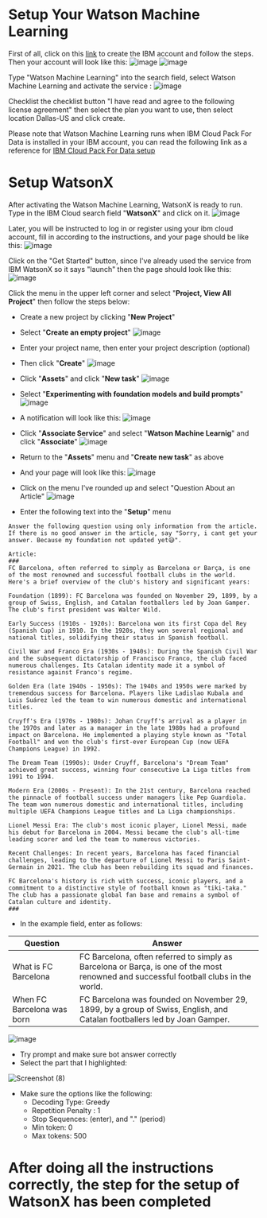 # Setup Your Watson Machine Learning

First of all, click on this [link](https://cloud.ibm.com/) to create the IBM account and follow the steps. Then your account will look like this:
![image](https://github.com/mslthn/Build-Generative-Virtual-Assistant-IBM-Watsonx/assets/75915809/2eca1288-635c-48e2-bab3-7126bcd55453)
![image](https://github.com/mslthn/Build-Generative-Virtual-Assistant-IBM-Watsonx/assets/75915809/2bc8116f-2d0d-4e9a-94ad-e85aad1ed9a5)

Type "Watson Machine Learning" into the search field, select Watson Machine Learning and activate the service :
![image](https://github.com/mslthn/Build-Generative-Virtual-Assistant-IBM-Watsonx/assets/75915809/db1d4edc-8120-4d2a-af5a-43ee97b07d11)

Checklist the checklist button "I have read and agree to the following license agreement" then select the plan you want to use, then select location Dallas-US and click create.

Please note that Watson Machine Learning runs when IBM Cloud Pack For Data is installed in your IBM account, you can read the following link as a reference for [IBM Cloud Pack For Data setup](https://cloud.ibm.com/docs/cloud-pak-data?topic=cloud-pak-data-getting-started)

# Setup WatsonX
After activating the Watson Machine Learning, WatsonX is ready to run.
Type in the IBM Cloud search field "**WatsonX**" and click on it.
![image](https://github.com/mslthn/Build-Generative-Virtual-Assistant-IBM-Watsonx/assets/75915809/31d5a467-7f1b-4d51-9f3e-bed4101dd345)

Later, you will be instructed to log in or register using your ibm cloud account, fill in according to the instructions, and your page should be like this:
![image](https://github.com/mslthn/Build-Generative-Virtual-Assistant-IBM-Watsonx/assets/75915809/bb33f944-59f0-4d8a-ae69-a15d34f42b53)

Click on the "Get Started" button, since I've already used the service from IBM WatsonX so it says "launch" then the page should look like this:
![image](https://github.com/mslthn/Build-Generative-Virtual-Assistant-IBM-Watsonx/assets/75915809/86b418c8-072b-4180-9175-bc2c5b83101c)

Click the menu in the upper left corner and select "**Project, View All Project**" then follow the steps below:
* Create a new project by clicking "**New Project**"
* Select "**Create an empty project**"
  ![image](https://github.com/mslthn/Build-Generative-Virtual-Assistant-IBM-Watsonx/assets/75915809/a54a5b28-3117-4e8f-9530-1d8136901809)

* Enter your project name, then enter your project description (optional)
* Then click "**Create**"
  ![image](https://github.com/mslthn/Build-Generative-Virtual-Assistant-IBM-Watsonx/assets/75915809/7ca9f151-b55a-49e6-a3f8-8a59c46fd8fa)

* Click "**Assets**" and click "**New task**"
  ![image](https://github.com/mslthn/Build-Generative-Virtual-Assistant-IBM-Watsonx/assets/75915809/5616fa6b-89a2-4678-9e00-b643da88e77c)

* Select "**Experimenting with foundation models and build prompts**"
  ![image](https://github.com/mslthn/Build-Generative-Virtual-Assistant-IBM-Watsonx/assets/75915809/85b1ee94-5bfb-4f76-b8fc-fccd17412e50)

* A notification will look like this:
  ![image](https://github.com/mslthn/Build-Generative-Virtual-Assistant-IBM-Watsonx/assets/75915809/3de091cb-aa91-4e32-a4b3-2ec238ab5444)

* Click "**Associate Service**" and select "**Watson Machine Learnig**" and click "**Associate**"
  ![image](https://github.com/mslthn/Build-Generative-Virtual-Assistant-IBM-Watsonx/assets/75915809/0d554fcb-ed68-4a69-a399-dd1a67c56cc3)

* Return to the "**Assets**" menu and "**Create new task**" as above
* And your page will look like this:
  ![image](https://github.com/mslthn/Build-Generative-Virtual-Assistant-IBM-Watsonx/assets/75915809/61f19b35-f18e-4747-8c38-5e8280c40b5f)

* Click on the menu I've rounded up and select "Question About an Article"
  ![image](https://github.com/mslthn/Build-Generative-Virtual-Assistant-IBM-Watsonx/assets/75915809/0acdf35a-1ee9-45c4-b0f3-0071b45f68a8)


* Enter the following text into the "**Setup**" menu
```
Answer the following question using only information from the article. If there is no good answer in the article, say "Sorry, i cant get your answer. Because my foundation not updated yet😅".

Article: 
###
FC Barcelona, often referred to simply as Barcelona or Barça, is one of the most renowned and successful football clubs in the world. Here's a brief overview of the club's history and significant years:

Foundation (1899): FC Barcelona was founded on November 29, 1899, by a group of Swiss, English, and Catalan footballers led by Joan Gamper. The club's first president was Walter Wild.

Early Success (1910s - 1920s): Barcelona won its first Copa del Rey (Spanish Cup) in 1910. In the 1920s, they won several regional and national titles, solidifying their status in Spanish football.

Civil War and Franco Era (1930s - 1940s): During the Spanish Civil War and the subsequent dictatorship of Francisco Franco, the club faced numerous challenges. Its Catalan identity made it a symbol of resistance against Franco's regime.

Golden Era (late 1940s - 1950s): The 1940s and 1950s were marked by tremendous success for Barcelona. Players like Ladislao Kubala and Luis Suárez led the team to win numerous domestic and international titles.

Cruyff's Era (1970s - 1980s): Johan Cruyff's arrival as a player in the 1970s and later as a manager in the late 1980s had a profound impact on Barcelona. He implemented a playing style known as "Total Football" and won the club's first-ever European Cup (now UEFA Champions League) in 1992.

The Dream Team (1990s): Under Cruyff, Barcelona's "Dream Team" achieved great success, winning four consecutive La Liga titles from 1991 to 1994.

Modern Era (2000s - Present): In the 21st century, Barcelona reached the pinnacle of football success under managers like Pep Guardiola. The team won numerous domestic and international titles, including multiple UEFA Champions League titles and La Liga championships.

Lionel Messi Era: The club's most iconic player, Lionel Messi, made his debut for Barcelona in 2004. Messi became the club's all-time leading scorer and led the team to numerous victories.

Recent Challenges: In recent years, Barcelona has faced financial challenges, leading to the departure of Lionel Messi to Paris Saint-Germain in 2021. The club has been rebuilding its squad and finances.

FC Barcelona's history is rich with success, iconic players, and a commitment to a distinctive style of football known as "tiki-taka." The club has a passionate global fan base and remains a symbol of Catalan culture and identity.
###
```
* In the example field, enter as follows:
  
| Question                   | Answer                                                                                                                                |
|----------------------------|---------------------------------------------------------------------------------------------------------------------------------------|
| What is FC Barcelona       | FC Barcelona, often referred to simply as Barcelona or Barça, is one of the most renowned and successful football clubs in the world. |
| When FC Barcelona was born | FC Barcelona was founded on November 29, 1899, by a group of Swiss, English, and Catalan footballers led by Joan Gamper.              |

![image](https://github.com/yogasungkowo/Build_Generative_Virtual_Assistant_With_IBM_WatsonX_Watson_Assistant/assets/93362737/3ffeee19-8787-4968-8e2c-486b7d4e34a2)

* Try prompt and make sure bot answer correctly
* Select the part that I highlighted:

![Screenshot (8)](https://github.com/yogasungkowo/Build_Generative_Virtual_Assistant_With_IBM_WatsonX_Watson_Assistant/assets/93362737/e20d3e67-c906-4a50-a32f-f9c1da92aabf)

* Make sure the options like the following:
  * Decoding Type: Greedy
  * Repetition Penalty : 1
  * Stop Sequences: (enter), and "." (period)
  * Min token: 0
  * Max tokens: 500
    
# After doing all the instructions correctly, the step for the setup of WatsonX has been completed





